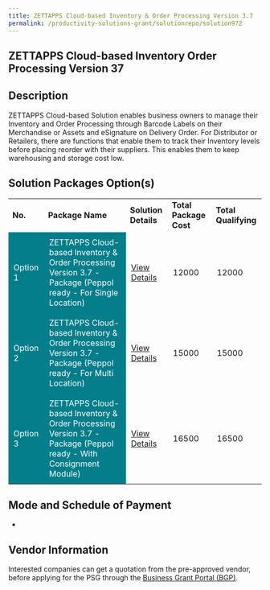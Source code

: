 ```yaml
---
title: ZETTAPPS Cloud-based Inventory & Order Processing Version 3.7
permalink: /productivity-solutions-grant/solutionrepo/solution972
---
```


## ZETTAPPS Cloud-based Inventory Order Processing Version 37

## Description

ZETTAPPS Cloud-based Solution enables business owners to manage their Inventory and Order Processing through Barcode Labels on their Merchandise or Assets and eSignature on Delivery Order.  For Distributor or Retailers, there are functions that enable them to track their Inventory levels before placing reorder with their suppliers.  This enables them to keep warehousing and storage cost low.


## Solution Packages Option(s)

<table>
<tr>
<td><b>No.</b></td>
<td><b>Package Name</b></td>
<td><b>Solution Details</b></td>
<td><b>Total Package Cost</b></td>
<td><b>Total Qualifying</b></td>
</tr>
<tr>
<td style='padding: 10px; background-color: #037E8A; color: #FFFFFF;'>Option 1</td>
<td style='padding: 10px; background-color: #037E8A; color: #FFFFFF;'>ZETTAPPS Cloud-based Inventory & Order Processing Version 3.7 - Package (Peppol ready - For Single Location)</td>
<td style='padding: 10px;'><a href='https://www.gobusiness.gov.sg/images/psg/Zetta_Solution_20200015_Annex_3_20200625143545_Part_1.pdf' target='_blank'>View Details</a></td>
<td style='padding: 10px;'>12000</td>
<td style='padding: 10px;'>12000</td>
</tr>
<tr>
<td style='padding: 10px; background-color: #037E8A; color: #FFFFFF;'>Option 2</td>
<td style='padding: 10px; background-color: #037E8A; color: #FFFFFF;'>ZETTAPPS Cloud-based Inventory & Order Processing Version 3.7 - Package (Peppol ready - For Multi Location)</td>
<td style='padding: 10px;'><a href='https://www.gobusiness.gov.sg/images/psg/Zetta_Solution_20200015_Annex_3_20200625143545_Part_2.pdf' target='_blank'>View Details</a></td>
<td style='padding: 10px;'>15000</td>
<td style='padding: 10px;'>15000</td>
</tr>
<tr>
<td style='padding: 10px; background-color: #037E8A; color: #FFFFFF;'>Option 3</td>
<td style='padding: 10px; background-color: #037E8A; color: #FFFFFF;'>ZETTAPPS Cloud-based Inventory & Order Processing Version 3.7 - Package (Peppol ready - With Consignment Module)</td>
<td style='padding: 10px;'><a href='https://www.gobusiness.gov.sg/images/psg/Zetta_Solution_20200015_Annex_3_20200625143545_Part_3.pdf' target='_blank'>View Details</a></td>
<td style='padding: 10px;'>16500</td>
<td style='padding: 10px;'>16500</td>
</tr>
</table>

## Mode and Schedule of Payment

 - 

## Vendor Information

 

Interested companies can get a quotation from the pre-approved vendor, before applying for the PSG through the <a href='https://www.businessgrants.gov.sg/' target='_blank' rel='noopener'>Business Grant Portal (BGP)</a>.

<script src="/jquery/resize-tables.js"></script>
